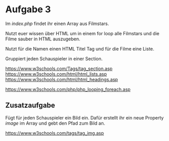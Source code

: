 # Aufgabe 3

Im _index.php_ findet ihr einen Array aus Filmstars.

Nutzt euer wissen über HTML um in einem for loop alle Filmstars und die Filme sauber in HTML auszugeben.

Nutzt für die Namen einen HTML Titel Tag und für die Filme eine Liste.

Gruppiert jeden Schauspieler in einer Section.

https://www.w3schools.com/Tags/tag_section.asp
https://www.w3schools.com/html/html_lists.asp
https://www.w3schools.com/html/html_headings.asp


https://www.w3schools.com/php/php_looping_foreach.asp

## Zusatzaufgabe    
Fügt für jeden Schauspieler ein Bild ein. Dafür erstellt ihr ein neue Property _image_ im Array und gebt den Pfad zum Bild an.

https://www.w3schools.com/tags/tag_img.asp
